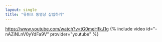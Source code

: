 ```yaml
---
layout: single
title: "유튜브 동영상 삽입하기" 
---
```

https://www.youtube.com/watch?v=tG0meHfkJ1g
{% include video id="-nAZiNLnV0yYdFa9V" provider="youtube" %}
